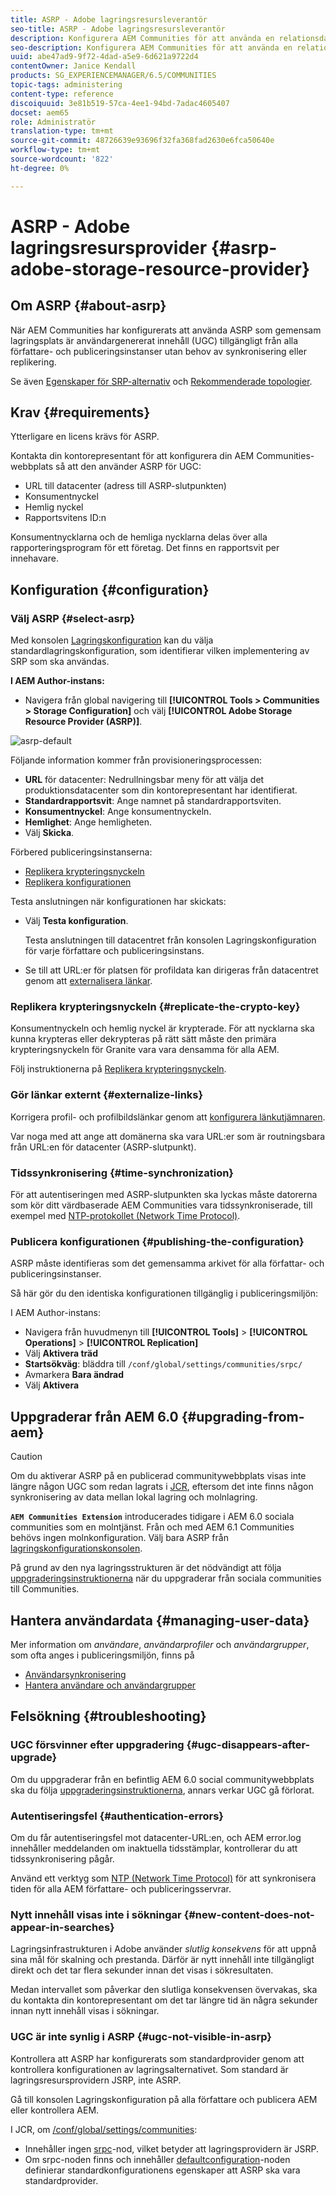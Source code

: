 ```yaml
---
title: ASRP - Adobe lagringsresursleverantör
seo-title: ASRP - Adobe lagringsresursleverantör
description: Konfigurera AEM Communities för att använda en relationsdatabas som gemensam lagringsplats
seo-description: Konfigurera AEM Communities för att använda en relationsdatabas som gemensam lagringsplats
uuid: abe47ad9-9f72-4dad-a5e9-6d621a9722d4
contentOwner: Janice Kendall
products: SG_EXPERIENCEMANAGER/6.5/COMMUNITIES
topic-tags: administering
content-type: reference
discoiquuid: 3e81b519-57ca-4ee1-94bd-7adac4605407
docset: aem65
role: Administratör
translation-type: tm+mt
source-git-commit: 48726639e93696f32fa368fad2630e6fca50640e
workflow-type: tm+mt
source-wordcount: '822'
ht-degree: 0%

---
```



# ASRP - Adobe lagringsresursprovider {#asrp-adobe-storage-resource-provider}

## Om ASRP {#about-asrp}

När AEM Communities har konfigurerats att använda ASRP som gemensam lagringsplats är användargenererat innehåll (UGC) tillgängligt från alla författare- och publiceringsinstanser utan behov av synkronisering eller replikering.

Se även [Egenskaper för SRP-alternativ](/help/communities/working-with-srp.md#characteristics-of-srp-options) och [Rekommenderade topologier](/help/communities/topologies.md).

## Krav {#requirements}

Ytterligare en licens krävs för ASRP.

Kontakta din kontorepresentant för att konfigurera din AEM Communities-webbplats så att den använder ASRP för UGC:

* URL till datacenter (adress till ASRP-slutpunkten)
* Konsumentnyckel
* Hemlig nyckel
* Rapportsvitens ID:n

Konsumentnycklarna och de hemliga nycklarna delas över alla rapporteringsprogram för ett företag. Det finns en rapportsvit per innehavare.

## Konfiguration {#configuration}

### Välj ASRP {#select-asrp}

Med konsolen [Lagringskonfiguration](/help/communities/srp-config.md) kan du välja standardlagringskonfiguration, som identifierar vilken implementering av SRP som ska användas.

**I AEM Author-instans:**

* Navigera från global navigering till **[!UICONTROL Tools > Communities > Storage Configuration]** och välj **[!UICONTROL Adobe Storage Resource Provider (ASRP)]**.

![asrp-default](assets/asrp-default.png)

Följande information kommer från provisioneringsprocessen:

* **URL** för datacenter: Nedrullningsbar meny för att välja det produktionsdatacenter som din kontorepresentant har identifierat.
* **Standardrapportsvit**: Ange namnet på standardrapportsviten.
* **Konsumentnyckel**: Ange konsumentnyckeln.
* **Hemlighet**: Ange hemligheten.
* Välj **Skicka**.

Förbered publiceringsinstanserna:

* [Replikera krypteringsnyckeln](#replicate-the-crypto-key)
* [Replikera konfigurationen](#publishing-the-configuration)

Testa anslutningen när konfigurationen har skickats:

* Välj **Testa konfiguration**.

   Testa anslutningen till datacentret från konsolen Lagringskonfiguration för varje författare och publiceringsinstans.

* Se till att URL:er för platsen för profildata kan dirigeras från datacentret genom att [externalisera länkar](#externalize-links).

### Replikera krypteringsnyckeln {#replicate-the-crypto-key}

Konsumentnyckeln och hemlig nyckel är krypterade. För att nycklarna ska kunna krypteras eller dekrypteras på rätt sätt måste den primära krypteringsnyckeln för Granite vara vara densamma för alla AEM.

Följ instruktionerna på [Replikera krypteringsnyckeln](/help/communities/deploy-communities.md#replicate-the-crypto-key).

### Gör länkar externt {#externalize-links}

Korrigera profil- och profilbildslänkar genom att [konfigurera länkutjämnaren](/help/sites-developing/externalizer.md).

Var noga med att ange att domänerna ska vara URL:er som är routningsbara från URL:en för datacenter (ASRP-slutpunkt).

### Tidssynkronisering {#time-synchronization}

För att autentiseringen med ASRP-slutpunkten ska lyckas måste datorerna som kör ditt värdbaserade AEM Communities vara tidssynkroniserade, till exempel med [NTP-protokollet (Network Time Protocol)](https://www.ntp.org/).

### Publicera konfigurationen {#publishing-the-configuration}

ASRP måste identifieras som det gemensamma arkivet för alla författar- och publiceringsinstanser.

Så här gör du den identiska konfigurationen tillgänglig i publiceringsmiljön:

I AEM Author-instans:

* Navigera från huvudmenyn till **[!UICONTROL Tools]** > **[!UICONTROL Operations]** > **[!UICONTROL Replication]**
* Välj **Aktivera träd**
* **Startsökväg**: bläddra till  `/conf/global/settings/communities/srpc/`
* Avmarkera **Bara ändrad**
* Välj **Aktivera**

## Uppgraderar från AEM 6.0 {#upgrading-from-aem}

>[!CAUTION]
>
>Om du aktiverar ASRP på en publicerad communitywebbplats visas inte längre någon UGC som redan lagrats i [JCR](/help/communities/jsrp.md), eftersom det inte finns någon synkronisering av data mellan lokal lagring och molnlagring.

**`AEM Communities Extension`** introducerades tidigare i AEM 6.0 sociala communities som en molntjänst. Från och med AEM 6.1 Communities behövs ingen molnkonfiguration. Välj bara ASRP från [lagringskonfigurationskonsolen](/help/communities/srp-config.md).

På grund av den nya lagringsstrukturen är det nödvändigt att följa [uppgraderingsinstruktionerna](/help/communities/upgrade.md#adobe-cloud-storage) när du uppgraderar från sociala communities till Communities.

## Hantera användardata {#managing-user-data}

Mer information om *användare*, *användarprofiler* och *användargrupper*, som ofta anges i publiceringsmiljön, finns på

* [Användarsynkronisering](/help/communities/sync.md)
* [Hantera användare och användargrupper](/help/communities/users.md)

## Felsökning {#troubleshooting}

### UGC försvinner efter uppgradering {#ugc-disappears-after-upgrade}

Om du uppgraderar från en befintlig AEM 6.0 social communitywebbplats ska du följa [uppgraderingsinstruktionerna](/help/communities/upgrade.md#adobe-cloud-storage), annars verkar UGC gå förlorat.

### Autentiseringsfel {#authentication-errors}

Om du får autentiseringsfel mot datacenter-URL:en, och AEM error.log innehåller meddelanden om inaktuella tidsstämplar, kontrollerar du att tidssynkronisering pågår.

Använd ett verktyg som [NTP (Network Time Protocol)](https://www.ntp.org/) för att synkronisera tiden för alla AEM författare- och publiceringsservrar.

### Nytt innehåll visas inte i sökningar {#new-content-does-not-appear-in-searches}

Lagringsinfrastrukturen i Adobe använder *slutlig konsekvens* för att uppnå sina mål för skalning och prestanda. Därför är nytt innehåll inte tillgängligt direkt och det tar flera sekunder innan det visas i sökresultaten.

Medan intervallet som påverkar den slutliga konsekvensen övervakas, ska du kontakta din kontorepresentant om det tar längre tid än några sekunder innan nytt innehåll visas i sökningar.

### UGC är inte synlig i ASRP {#ugc-not-visible-in-asrp}

Kontrollera att ASRP har konfigurerats som standardprovider genom att kontrollera konfigurationen av lagringsalternativet. Som standard är lagringsresursprovidern JSRP, inte ASRP.

Gå till konsolen Lagringskonfiguration på alla författare och publicera AEM eller kontrollera AEM.

I JCR, om [/conf/global/settings/communities](https://localhost:4502/crx/de/index.jsp#/etc/socialconfig/):

* Innehåller ingen [srpc](https://localhost:4502/crx/de/index.jsp#/conf/global/settings/communities/srp)-nod, vilket betyder att lagringsprovidern är JSRP.
* Om srpc-noden finns och innehåller [defaultconfiguration](https://localhost:4502/crx/de/index.jsp#/conf/global/settings/communities/srp/defaultconfiguration)-noden definierar standardkonfigurationens egenskaper att ASRP ska vara standardprovider.

